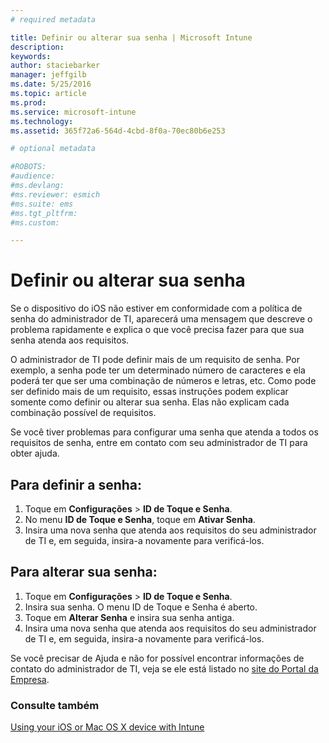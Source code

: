 ```yaml
---
# required metadata

title: Definir ou alterar sua senha | Microsoft Intune
description:
keywords:
author: staciebarker
manager: jeffgilb
ms.date: 5/25/2016
ms.topic: article
ms.prod:
ms.service: microsoft-intune
ms.technology:
ms.assetid: 365f72a6-564d-4cbd-8f0a-70ec80b6e253

# optional metadata

#ROBOTS:
#audience:
#ms.devlang:
#ms.reviewer: esmich
#ms.suite: ems
#ms.tgt_pltfrm:
#ms.custom:

---
```


# Definir ou alterar sua senha

Se o dispositivo do iOS não estiver em conformidade com a política de senha do administrador de TI, aparecerá uma mensagem que descreve o problema rapidamente e explica o que você precisa fazer para que sua senha atenda aos requisitos.

O administrador de TI pode definir mais de um requisito de senha. Por exemplo, a senha pode ter um determinado número de caracteres e ela poderá ter que ser uma combinação de números e letras, etc. Como pode ser definido mais de um requisito, essas instruções podem explicar somente como definir ou alterar sua senha. Elas não explicam cada combinação possível de requisitos. 

Se você tiver problemas para configurar uma senha que atenda a todos os requisitos de senha, entre em contato com seu administrador de TI para obter ajuda.

## Para definir a senha:

1. Toque em **Configurações** > **ID de Toque e Senha**.
2. No menu **ID de Toque e Senha**, toque em **Ativar Senha**.
3. Insira uma nova senha que atenda aos requisitos do seu administrador de TI e, em seguida, insira-a novamente para verificá-los.

## Para alterar sua senha:

1. Toque em **Configurações** > **ID de Toque e Senha**.
2. Insira sua senha. O menu ID de Toque e Senha é aberto.
2. Toque em **Alterar Senha** e insira sua senha antiga.
3. Insira uma nova senha que atenda aos requisitos do seu administrador de TI e, em seguida, insira-a novamente para verificá-los.

Se você precisar de Ajuda e não for possível encontrar informações de contato do administrador de TI, veja se ele está listado no [site do Portal da Empresa](http://portal.manage.microsoft.com).

### Consulte também
[Using your iOS or Mac OS X device with Intune](using-your-ios-or-mac-os-x-device-with-intune.md)

<!--HONumber=Jun16_HO1-->


